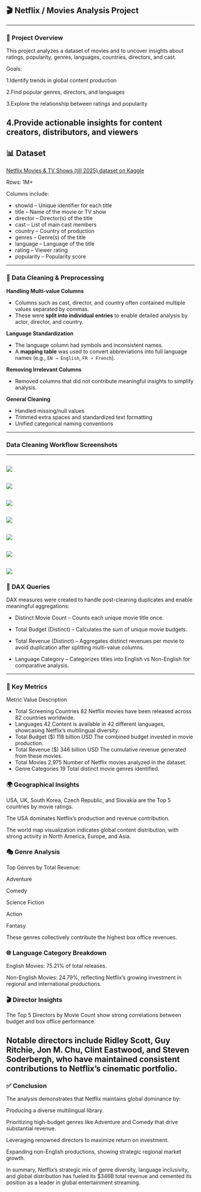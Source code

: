 ## 🎬 Netflix / Movies Analysis Project
---
### 📖 Project Overview

This project analyzes a dataset of movies and to uncover insights about ratings, popularity, genres, languages, countries, directors, and cast.

Goals:

1.Identify trends in global content production

2.Find popular genres, directors, and languages

3.Explore the relationship between ratings and popularity

4.Provide actionable insights for content creators, distributors, and viewers
---
## 📊 Dataset

[Netflix Movies & TV Shows (till 2025) dataset on Kaggle](https://www.kaggle.com/code/sonawanelalitsunil/netflix-movies-tv-shows-till-2025/input?select=netflix_tv_shows_detailed_up_to_2025.csv)

Rows: 1M+ 

Columns include:
- showId – Unique identifier for each title  
- title – Name of the movie or TV show  
- director – Director(s) of the title  
- cast – List of main cast members  
- country – Country of production  
- genres – Genre(s) of the title  
- language – Language of the title  
- rating – Viewer rating  
- popularity – Popularity score  

---

### 🔧 Data Cleaning & Preprocessing

**Handling Multi-value Columns**  
- Columns such as cast, director, and country often contained multiple values separated by commas.  
- These were **split into individual entries** to enable detailed analysis by actor, director, and country.  

**Language Standardization**  
- The language column had symbols and inconsistent names.  
- A **mapping table** was used to convert abbreviations into full language names (e.g., `EN → English`, `FR → French`).  

**Removing Irrelevant Columns**  
- Removed columns that did not contribute meaningful insights to simplify analysis.  

**General Cleaning**  
- Handled missing/null values  
- Trimmed extra spaces and standardized text formatting  
- Unified categorical naming conventions  
---
### Data Cleaning Workflow Screenshots 
---
![](screenshots/Screenshot%20%2864%29.png)
---
![](screenshots/Screenshot%20%2866%29.png)
---
![](screenshots/Screenshot%20%2867%29.png)
---
![](screenshots/Screenshot%20%2868%29.png)
---
![](screenshots/Screenshot%20%2874%29.png)
---
![](screenshots/Screenshot%20%2875%29.png)
---
![](screenshots/Screenshot%20%2882%29.png)
---
### 🧮 DAX Queries

DAX measures were created to handle post-cleaning duplicates and enable meaningful aggregations:

- Distinct Movie Count – Counts each unique movie title once.

- Total Budget (Distinct) – Calculates the sum of unique movie budgets.

- Total Revenue (Distinct) – Aggregates distinct revenues per movie to avoid duplication after splitting multi-value columns.

- Language Category – Categorizes titles into English vs Non-English for comparative analysis.

---
### 🔢 Key Metrics
Metric	Value	Description
- Total Screening Countries	82	Netflix movies have been released across 82 countries worldwide.
- Languages	42	Content is available in 42 different languages, showcasing Netflix’s multilingual diversity.
- Total Budget ($)	118 billion USD	The combined budget invested in movie production.
- Total Revenue ($)	346 billion USD	The cumulative revenue generated from these movies.
- Total Movies	2,975	Number of Netflix movies analyzed in the dataset.
- Genre Categories	19	Total distinct movie genres identified.

### 🌍 Geographical Insights

USA, UK, South Korea, Czech Republic, and Slovakia are the Top 5 countries by movie ratings.

The USA dominates Netflix’s production and revenue contribution.

The world map visualization indicates global content distribution, with strong activity in North America, Europe, and Asia.

### 🎭 Genre Analysis

Top Genres by Total Revenue:

Adventure

Comedy

Science Fiction

Action

Fantasy

These genres collectively contribute the highest box office revenues.

### 🌐 Language Category Breakdown

English Movies: 75.21% of total releases.

Non-English Movies: 24.79%, reflecting Netflix’s growing investment in regional and international productions.

### 🎬 Director Insights

The Top 5 Directors by Movie Count show strong correlations between budget and box office performance.

Notable directors include Ridley Scott, Guy Ritchie, Jon M. Chu, Clint Eastwood, and Steven Soderbergh, who have maintained consistent contributions to Netflix’s cinematic portfolio.
---
### ✅ Conclusion

The analysis demonstrates that Netflix maintains global dominance by:

Producing a diverse multilingual library.

Prioritizing high-budget genres like Adventure and Comedy that drive substantial revenue.

Leveraging renowned directors to maximize return on investment.

Expanding non-English productions, showing strategic regional market growth.

In summary, Netflix’s strategic mix of genre diversity, language inclusivity, and global distribution has fueled its $346B total revenue and cemented its position as a leader in global entertainment streaming.
